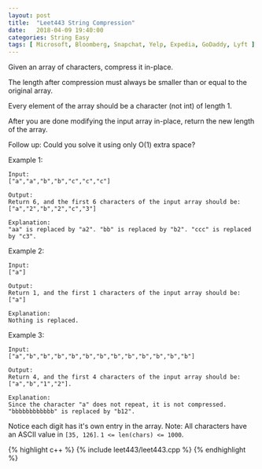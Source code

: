 ```yaml
---
layout: post
title:  "Leet443 String Compression"
date:   2018-04-09 19:40:00
categories: String Easy
tags: [ Microsoft, Bloomberg, Snapchat, Yelp, Expedia, GoDaddy, Lyft ]
---
```


Given an array of characters, compress it in-place.

The length after compression must always be smaller than or equal to the original array.

Every element of the array should be a character (not int) of length 1.

After you are done modifying the input array in-place, return the new length of the array.


Follow up:
Could you solve it using only O(1) extra space?


Example 1:
```
Input:
["a","a","b","b","c","c","c"]

Output:
Return 6, and the first 6 characters of the input array should be: ["a","2","b","2","c","3"]

Explanation:
"aa" is replaced by "a2". "bb" is replaced by "b2". "ccc" is replaced by "c3".
```
Example 2:
```
Input:
["a"]

Output:
Return 1, and the first 1 characters of the input array should be: ["a"]

Explanation:
Nothing is replaced.
```
Example 3:
```
Input:
["a","b","b","b","b","b","b","b","b","b","b","b","b"]

Output:
Return 4, and the first 4 characters of the input array should be: ["a","b","1","2"].

Explanation:
Since the character "a" does not repeat, it is not compressed. "bbbbbbbbbbbb" is replaced by "b12".
```
Notice each digit has it's own entry in the array.
Note:
All characters have an ASCII value in ```[35, 126]```.
```1 <= len(chars) <= 1000```.

{% highlight c++ %}
{% include leet443/leet443.cpp %}
{% endhighlight %}